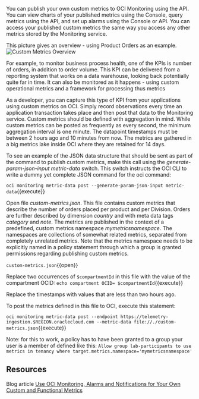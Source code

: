 You can publish your own custom metrics to OCI Monitoring using the API. You can view charts of your published metrics using the Console, query metrics using the API, and set up alarms using the Console or API. You can access your published custom metrics the same way you access any other metrics stored by the Monitoring service. 

This picture gives an overview - using Product Orders as an example.
![Custom Metrics Overview](/RedExpertAlliance/courses/oci-course/monitoring-metrics-alarms-on-oci/assets/oci-custom-metrics-alarm.png)

For example, to monitor business process health, one of the KPIs is number of orders, in addition to order volume. This KPI can be delivered from a reporting system that works on a data warehouse, looking back potentially quite far in time. It can also be monitored as it happens - using custom operational metrics and a framework for processing thus metrics

As a developer, you can capture this type of KPI from your applications using custom metrics on OCI. Simply record observations every time an application transaction takes place and then post that data to the Monitoring service. Custom metrics should be defined with aggregation in mind. While custom metrics can be posted as frequently as every second, the minimum aggregation interval is one minute. The datapoint timestamps must be between 2 hours ago and 10 minutes from now. The metrics are gathered in a big metrics lake inside OCI where they are retained for 14 days.

To see an example of the JSON data structure that should be sent as part of the command to publish custom metrics, make this call using the *generate-param-json-input metric-data* switch. This switch instructs the OCI CLI to write a dummy yet complete JSON command for the oci command:

`oci monitoring metric-data post --generate-param-json-input metric-data`{{execute}}

Open file *custom-metrics.json*. This file contains custom metrics that describe the number of orders placed per product and per Division. Orders are further described by dimension *country* and with meta data tags *category* and *note*. The metrics are published in the context of a predefined, custom metrics namespace *mymetricsnamespace*. The namespaces are collections of somewhat related metrics, separated from completely unrelated metrics. Note that the metrics namespace needs to be explicitly named in a policy statement through which a group is granted permissions regarding publishing custom metrics.

`custom-metrics.json`{{open}}

Replace two occurrences of `$compartmentId` in this file with the value of the compartment OCID:
`echo compartment OCID= $compartmentId`{{execute}}

Replace the timestamps with values that are less than two hours ago.

To post the metrics defined in this file to OCI, execute this statement:

`oci monitoring metric-data post --endpoint https://telemetry-ingestion.$REGION.oraclecloud.com --metric-data file://./custom-metrics.json`{{execute}}

Note: for this to work, a policy has to have been granted to a group your user is a member of defined like this:
`Allow group lab-participants to use metrics in tenancy where target.metrics.namespace='mymetricsnamespace'`

## Resources

Blog article [Use OCI Monitoring, Alarms and Notifications for Your Own Custom and Functional Metrics](https://technology.amis.nl/2020/02/10/use-oci-monitoring-alarms-and-notifications-for-your-own-custom-and-functional-metrics/)